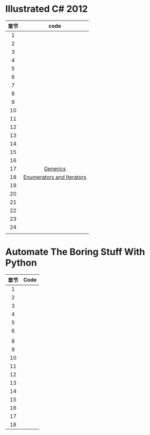 # Illustrated C# 2012

| 章节 |                             code                             |
| :--: | :----------------------------------------------------------: |
|  1   |                                                              |
|  2   |                                                              |
|  3   |                                                              |
|  4   |                                                              |
|  5   |                                                              |
|  6   |                                                              |
|  7   |                                                              |
|  8   |                                                              |
|  9   |                                                              |
|  10  |                                                              |
|  11  |                                                              |
|  12  |                                                              |
|  13  |                                                              |
|  14  |                                                              |
|  15  |                                                              |
|  16  |                                                              |
|  17  | [Generics](https://github.com/SherryShi0108/ProgrammingBooks/blob/master/Illustrated%20C%23%202012/CH17_Generics.cs)|
|  18  | [Enumerators and Iterators](https://github.com/SherryShi0108/ProgrammingBooks/blob/master/Illustrated%20C%23%202012/CH18_Enumerators%20and%20Iterators.cs)                                                             |
|  19  |                                                              |
|  20  |                                                              |
|  21  |                                                              |
|  22  |                                                              |
|  23  |                                                              |
|  24  |                                                              |
|      |                                                              |



# Automate The Boring Stuff With Python

| 章节 | Code |
| :--: | ---- |
|  1   |      |
|  2   |      |
|  3   |      |
|  4   |      |
|  5   |      |
|  6   |      |
|      |      |
|  8   |      |
|  9   |      |
|  10  |      |
|  11  |      |
|  12  |      |
|  13  |      |
|  14  |      |
|  15  |      |
|  16  |      |
|  17  |      |
|  18  |      |

